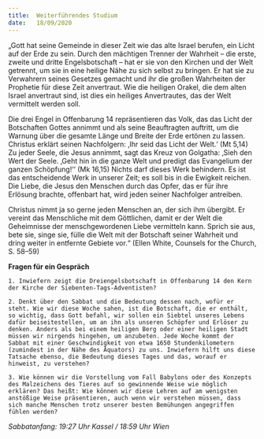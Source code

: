 ```yaml
---
title:  Weiterführendes Studium
date:   18/09/2020
---
```


„Gott hat seine Gemeinde in dieser Zeit wie das alte Israel berufen, ein Licht auf der Erde zu sein. Durch den mächtigen Trenner der Wahrheit – die erste, zweite und dritte Engelsbotschaft – hat er sie von den Kirchen und der Welt getrennt, um sie in eine heilige Nähe zu sich selbst zu bringen. Er hat sie zu Verwahrern seines Gesetzes gemacht und ihr die großen Wahrheiten der Prophetie für diese Zeit anvertraut. Wie die heiligen Orakel, die dem alten Israel anvertraut sind, ist dies ein heiliges Anvertrautes, das der Welt vermittelt werden soll.

Die drei Engel in Offenbarung 14 repräsentieren das Volk, das das Licht der Botschaften Gottes annimmt und als seine Beauftragten auftritt, um die Warnung über die gesamte Länge und Breite der Erde ertönen zu lassen. Christus erklärt seinen Nachfolgern: ‚Ihr seid das Licht der Welt.‘ (Mt 5,14) Zu jeder Seele, die Jesus annimmt, sagt das Kreuz von Golgatha: ‚Sieh den Wert der Seele. ‚Geht hin in die ganze Welt und predigt das Evangelium der ganzen Schöpfung!‘‘ (Mk 16,15) Nichts darf dieses Werk behindern. Es ist das entscheidende Werk in unserer Zeit; es soll bis in die Ewigkeit reichen. Die Liebe, die Jesus den Menschen durch das Opfer, das er für ihre Erlösung brachte, offenbart hat, wird jeden seiner Nachfolger antreiben.

Christus nimmt ja so gerne jeden Menschen an, der sich ihm übergibt. Er vereint das Menschliche mit dem Göttlichen, damit er der Welt die Geheimnisse der menschgewordenen Liebe vermitteln kann. Sprich sie aus, bete sie, singe sie, fülle die Welt mit der Botschaft seiner Wahrheit und dring weiter in entfernte Gebiete vor.“ (Ellen White, Counsels for the Church, S. 58–59)

**Fragen für ein Gespräch**

`1. Inwiefern zeigt die Dreiengelsbotschaft in Offenbarung 14 den Kern der Kirche der Siebenten-Tags-Adventisten?`

`2. Denkt über den Sabbat und die Bedeutung dessen nach, wofür er steht. Wie wir diese Woche sahen, ist die Botschaft, die er enthält, so wichtig, dass Gott befahl, wir sollen ein Siebtel unseres Lebens dafür beiseitestellen, um an ihn als unseren Schöpfer und Erlöser zu denken. Anders als bei einem heiligen Berg oder einer heiligen Stadt müssen wir nirgends hingehen, um anzubeten. Jede Woche kommt der Sabbat mit einer Geschwindigkeit von etwa 1650 Stundenkilometern (zumindest in der Nähe des Äquators) zu uns. Inwiefern hilft uns diese Tatsache ebenso, die Bedeutung dieses Tages und das, worauf er hinweist, zu verstehen?`

`3. Wie können wir die Vorstellung vom Fall Babylons oder des Konzepts des Malzeichens des Tieres auf so gewinnende Weise wie möglich erklären? Das heißt: Wie können wir diese Lehren auf am wenigsten anstößige Weise präsentieren, auch wenn wir verstehen müssen, dass sich manche Menschen trotz unserer besten Bemühungen angegriffen fühlen werden?`

_Sabbatanfang: 19:27 Uhr Kassel / 18:59 Uhr Wien_